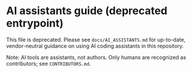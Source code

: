# AI assistants guide (deprecated entrypoint)

This file is deprecated. Please see `docs/AI_ASSISTANTS.md` for up-to-date, vendor-neutral guidance on using AI coding assistants in this repository.

Note: AI tools are assistants, not authors. Only humans are recognized as contributors; see `CONTRIBUTORS.md`.
